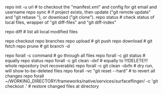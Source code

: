 repo init -u url    # to checkout the "manifest.xml" and config for git email and username
repo sync   # if project exists, then update ("git remote update" and "git rebase "), or download ("git clone").
repo status     # check status of local files, wrapper of "git diff-files" and "git diff-index"

repo diff    # list all local modified files

repo checkout
repo branches
repo upload     # git push
repo download    # git fetch
repo prune     #  git branch -d

repo forall -c command    # go through all files 
repo forall -c git status   # equally repo status
repo forall -c git clean -dxf   # equally to !!!DELETE!!! whole repository (not recoverable)
repo forall -c git clean -dxfn   # dry run, will show to-be-deleted files
repo forall -vc "git reset --hard"    # to revert all changes
repo forall ~/WORKING_DIRECTORY/frameworks/native/services/surfaceflinger/  -c  'git checkout .'   # restore changed files at directory


